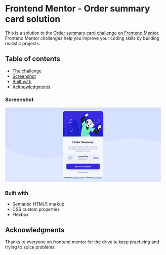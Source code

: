 # Frontend Mentor - Order summary card solution

This is a solution to the [Order summary card challenge on Frontend Mentor](https://www.frontendmentor.io/challenges/order-summary-component-QlPmajDUj). Frontend Mentor challenges help you improve your coding skills by building realistic projects. 

## Table of contents

  - [The challenge](#the-challenge)
  - [Screenshot](#screenshot)
  - [Built with](#built-with)
  - [Acknowledgments](#acknowledgments)

### Screenshot

![](./images/Order_summary_card_solution.png)



### Built with

- Semantic HTML5 markup
- CSS custom properties
- Flexbox



## Acknowledgments
Thanks to everyone on frontend mentor for the drive to keep practicing and trying to solce problems
